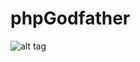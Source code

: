 phpGodfather
============
![alt tag](https://github.com/zivoradmilekic/phpGodfather/images/logo.png)
